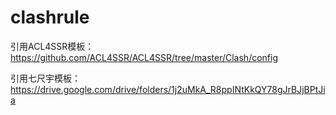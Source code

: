 # clashrule
引用ACL4SSR模板：https://github.com/ACL4SSR/ACL4SSR/tree/master/Clash/config

引用七尺宇模板：https://drive.google.com/drive/folders/1j2uMkA_R8ppINtKkQY78gJrBJjBPtJia
